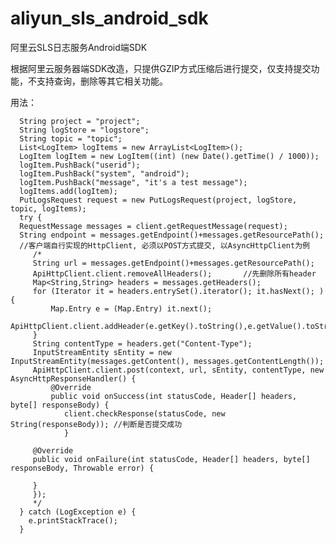 # aliyun_sls_android_sdk
阿里云SLS日志服务Android端SDK

根据阿里云服务器端SDK改造，只提供GZIP方式压缩后进行提交，仅支持提交功能，不支持查询，删除等其它相关功能。

用法：

      String project = "project";
      String logStore = "logstore";
      String topic = "topic";
      List<LogItem> logItems = new ArrayList<LogItem>();
      LogItem logItem = new LogItem((int) (new Date().getTime() / 1000));
      logItem.PushBack("userid");
      logItem.PushBack("system", "android");
      logItem.PushBack("message", "it's a test message");
      logItems.add(logItem);
      PutLogsRequest request = new PutLogsRequest(project, logStore, topic, logItems);
      try {
      RequestMessage messages = client.getRequestMessage(request);
      String endpoint = messages.getEndpoint()+messages.getResourcePath();	
      //客户端自行实现的HttpClient, 必须以POST方式提交, 以AsyncHttpClient为例
		 /*
		 String url = messages.getEndpoint()+messages.getResourcePath();
		 ApiHttpClient.client.removeAllHeaders();		//先删除所有header
		 Map<String,String> headers = messages.getHeaders();
		 for (Iterator it = headers.entrySet().iterator(); it.hasNext(); ) {
		     Map.Entry e = (Map.Entry) it.next();
		     ApiHttpClient.client.addHeader(e.getKey().toString(),e.getValue().toString());
		 }
		 String contentType = headers.get("Content-Type");
		 InputStreamEntity sEntity = new InputStreamEntity(messages.getContent(), messages.getContentLength());
		 ApiHttpClient.client.post(context, url, sEntity, contentType, new AsyncHttpResponseHandler() {
		     @Override
		     public void onSuccess(int statusCode, Header[] headers, byte[] responseBody) {
		        client.checkResponse(statusCode, new String(responseBody)); //判断是否提交成功
		 		}
		
		 @Override
		 public void onFailure(int statusCode, Header[] headers, byte[] responseBody, Throwable error) {
		
		 }
		 });
		 */
      } catch (LogException e) {
      	e.printStackTrace();
      }

